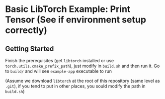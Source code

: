 # Basic LibTorch Example: Print Tensor (See if environment setup correctly)

## Getting Started

Finish the prerequisites (get `libtorch` installed or use `torch.utils.cmake_prefix_path`), just modify in `build.sh` and then run it.
Go to `build/` and will see `example-app` executable to run

(Assume we download `libtorch` at the root of this repository (same level as `.git`), if you tend to put in other places, you sould modify the path in `build.sh`)
